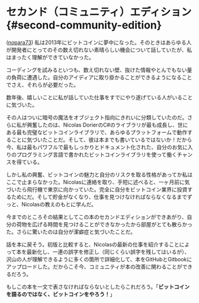 # セカンド（コミュニティ）エディション {#second-community-edition}

\([nopara73](https://github.com/nopara73)\) 私は2013年にビットコインに夢中になった。そのときはあらゆる人が開発者にとってのその数え切れない素晴らしい機会について話していたが、私はまったく理解ができていなかった。

コーディングを試みるといつも、数え切れない壁、抜けた情報やとんでもない量の負荷に遭遇した。自分のアイディアに取り掛かることができるようになることでさえ、それらが必要だった。

数年後、嬉しいことに私が話していた仕事をすでにやり遂げている人がいることに気づいた。

その人はついに暗号の魔法をオブジェクト指向にきれいに分類していたのだ。さらに私が興奮したのは、Nicolas DorierのC\#のライブラリが最も成長し、世にある最も完璧なビットコインライブラリで、あらゆるプラットフォームで動作することに気づいたことだ。そして、彼は本までも書いているではないか！だから今、私は最もパワフルで最もしっかりとドキュメント化された、自分のお気に入りのプログラミング言語で書かれたビットコインライブラリを使って働くチャンスを得ている。

しかし私の興奮、ビットコインの魅力と自分のリスクを取る性格があってか私はここで止まらなかった。Nicolasに連絡を取り、手短に述べると、一ヶ月前に気づいたら飛行機で東京に向かっていた。完全に自分をビットコイン業界に投資するためにだ。そして貯金がなくなり、仕事を見つけなければならなくなるまでずっと、Nicolasの教えのもとに学んだ。

今までのところその結果としてこの本のセカンドエディションができあがり、自分の荷物を広げる時間を見つけることができなかったから部屋がとても散らかった。さらに驚いたのは自分が潔癖症と気づいたことだ。

話を本に戻そう。初版と比較すると、Nicolasの最新の仕事を紹介することによって本を最新化し、一連の誤字を修正し（同じくらい誤字を残してはいるが）、沢山の人が理解できるように多くの箇所で詳細化して、本をGitHubとGitbookにアップロードした。だからこそ今、コミュニティが本の改善に関わることができるだろう。

もしこの本を一文で表さなければならないとしたらこれだろう。「**ビットコインを語るのではなく、ビットコインをやろう！**」

